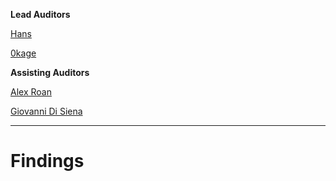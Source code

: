 **Lead Auditors**

[Hans](https://twitter.com/hansfriese)

[0kage](https://twitter.com/0kage_eth)

**Assisting Auditors**

[Alex Roan](https://twitter.com/alexroan)

[Giovanni Di Siena](https://twitter.com/giovannidisiena)

---

# Findings
